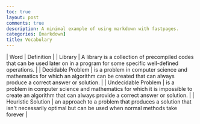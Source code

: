 ```yaml
---
toc: true
layout: post
comments: true
description: A minimal example of using markdown with fastpages.
categories: [markdown]
title: Vocabulary
---
```


| Word | Definition | 
| Library | A library is a collection of precompiled codes that can be used later on in a program for some specific well-defined operations. | 
| Decidable Problem | is a problem in computer science and mathematics for which an algorithm can be created that can always produce a correct answer or solution. |
| Undecidable Problem | is a problem in computer science and mathematics for which it is impossible to create an algorithm that can always provide a correct answer or solution. |
| Heuristic Solution | an approach to a problem that produces a solution that isn't necessarily optimal but can be used when normal methods take forever |